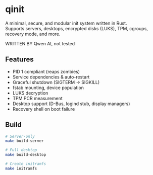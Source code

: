 # qinit

A minimal, secure, and modular init system written in Rust.  
Supports servers, desktops, encrypted disks (LUKS), TPM, cgroups, recovery mode, and more.

WRITTEN BY Qwen AI, not tested

## Features
- PID 1 compliant (reaps zombies)
- Service dependencies & auto-restart
- Graceful shutdown (SIGTERM → SIGKILL)
- fstab mounting, device population
- LUKS decryption
- TPM PCR measurement
- Desktop support (D-Bus, logind stub, display managers)
- Recovery shell on boot failure

## Build
```bash
# Server-only
make build-server

# Full desktop
make build-desktop

# Create initramfs
make initramfs
